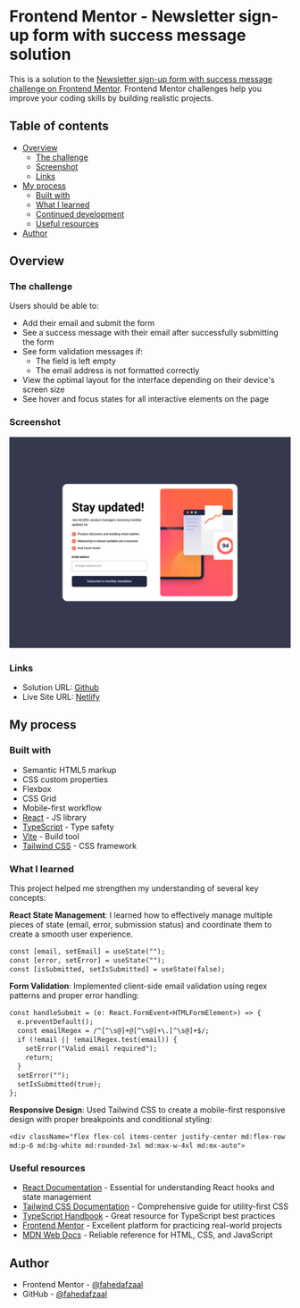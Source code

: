 # Frontend Mentor - Newsletter sign-up form with success message solution

This is a solution to the [Newsletter sign-up form with success message challenge on Frontend Mentor](https://www.frontendmentor.io/challenges/newsletter-signup-form-with-success-message-3FC1AZbNrv). Frontend Mentor challenges help you improve your coding skills by building realistic projects. 

## Table of contents

- [Overview](#overview)
  - [The challenge](#the-challenge)
  - [Screenshot](#screenshot)
  - [Links](#links)
- [My process](#my-process)
  - [Built with](#built-with)
  - [What I learned](#what-i-learned)
  - [Continued development](#continued-development)
  - [Useful resources](#useful-resources)
- [Author](#author)

## Overview

### The challenge

Users should be able to:

- Add their email and submit the form
- See a success message with their email after successfully submitting the form
- See form validation messages if:
  - The field is left empty
  - The email address is not formatted correctly
- View the optimal layout for the interface depending on their device's screen size
- See hover and focus states for all interactive elements on the page

### Screenshot

![](./public/newsletter.png)

### Links

- Solution URL: [Github](https://github.com/Fahedafzaal/frontend/tree/main/day-7/newsletter-form)
- Live Site URL: [Netlify](newsletter-form-fahedafzaal.netlify.app)

## My process

### Built with

- Semantic HTML5 markup
- CSS custom properties
- Flexbox
- CSS Grid
- Mobile-first workflow
- [React](https://reactjs.org/) - JS library
- [TypeScript](https://www.typescriptlang.org/) - Type safety
- [Vite](https://vitejs.dev/) - Build tool
- [Tailwind CSS](https://tailwindcss.com/) - CSS framework

### What I learned

This project helped me strengthen my understanding of several key concepts:

**React State Management**: I learned how to effectively manage multiple pieces of state (email, error, submission status) and coordinate them to create a smooth user experience.

```tsx
const [email, setEmail] = useState("");
const [error, setError] = useState("");
const [isSubmitted, setIsSubmitted] = useState(false);
```

**Form Validation**: Implemented client-side email validation using regex patterns and proper error handling:

```tsx
const handleSubmit = (e: React.FormEvent<HTMLFormElement>) => {
  e.preventDefault();
  const emailRegex = /^[^\s@]+@[^\s@]+\.[^\s@]+$/;
  if (!email || !emailRegex.test(email)) {
    setError("Valid email required");
    return;
  }
  setError("");
  setIsSubmitted(true);
};
```

**Responsive Design**: Used Tailwind CSS to create a mobile-first responsive design with proper breakpoints and conditional styling:

```tsx
<div className="flex flex-col items-center justify-center md:flex-row md:p-6 md:bg-white md:rounded-3xl md:max-w-4xl md:mx-auto">
```

### Useful resources

- [React Documentation](https://react.dev/) - Essential for understanding React hooks and state management
- [Tailwind CSS Documentation](https://tailwindcss.com/docs) - Comprehensive guide for utility-first CSS
- [TypeScript Handbook](https://www.typescriptlang.org/docs/) - Great resource for TypeScript best practices
- [Frontend Mentor](https://www.frontendmentor.io/) - Excellent platform for practicing real-world projects
- [MDN Web Docs](https://developer.mozilla.org/) - Reliable reference for HTML, CSS, and JavaScript

## Author

- Frontend Mentor - [@fahedafzaal](https://www.frontendmentor.io/profile/fahedafzaal)
- GitHub - [@fahedafzaal](https://github.com/fahedafzaal)
